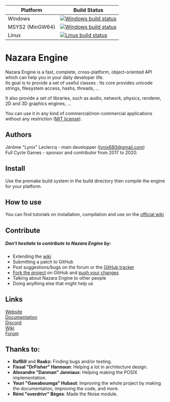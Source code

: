 ﻿Platform | Build Status
------------ | -------------
Windows | [![Windows build status](https://github.com/DigitalPulseSoftware/NazaraEngine/actions/workflows/windows-build.yml/badge.svg)](https://github.com/DigitalPulseSoftware/NazaraEngine/actions/workflows/windows-build.yml)
MSYS2 (MinGW64) | [![Windows build status](https://github.com/DigitalPulseSoftware/NazaraEngine/actions/workflows/msys2-build.yml/badge.svg)](https://github.com/DigitalPulseSoftware/NazaraEngine/actions/workflows/msys2-build.yml)
Linux | [![Linux build status](https://github.com/DigitalPulseSoftware/NazaraEngine/actions/workflows/linux-build.yml/badge.svg)](https://github.com/DigitalPulseSoftware/NazaraEngine/actions/workflows/linux-build.yml)

# Nazara Engine  

Nazara Engine is a fast, complete, cross-platform, object-oriented API which can help you in your daily developer life.  
Its goal is to provide a set of useful classes : Its core provides unicode strings, filesystem access, hashs, threads, ...

It also provide a set of libraries, such as audio, network, physics, renderer, 2D and 3D graphics engines, ...

You can use it in any kind of commercial/non-commercial applications without any restriction ([MIT license](http://opensource.org/licenses/MIT)).

## Authors

Jérôme "Lynix" Leclercq - main developper (<lynix680@gmail.com>)   
Full Cycle Games - sponsor and contributor from 2017 to 2020.

## Install

Use the premake build system in the build directory then compile the engine for your platform.

## How to use

You can find tutorials on installation, compilation and use on the [official wiki](https://github.com/DigitalPulseSoftware/NazaraEngine/wiki)

## Contribute

##### Don't hesitate to contribute to Nazara Engine by:
- Extending the [wiki](https://github.com/DigitalPulseSoftware/NazaraEngine/wiki)
- Submitting a patch to GitHub  
- Post suggestions/bugs on the forum or the [GitHub tracker](https://github.com/DigitalPulseSoftware/NazaraEngine/issues)    
- [Fork the project](https://github.com/DigitalPulseSoftware/NazaraEngine/fork) on GitHub and [push your changes](https://github.com/DigitalPulseSoftware/NazaraEngine/pulls)  
- Talking about Nazara Engine to other people  
- Doing anything else that might help us

## Links

[Website](https://nazara.digitalpulsesoftware.net)  
[Documentation](https://nazara.digitalpulsesoftware.net/doc)  
[Discord](https://discord.gg/MvwNx73)  
[Wiki](https://github.com/DigitalPulseSoftware/NazaraEngine/wiki)  
[Forum](https://forum.digitalpulsesoftware.net)  

## Thanks to:

- **RafBill** and **Raakz:** Finding bugs and/or testing.
- **Fissal "DrFisher" Hannoun**: Helping a lot in architecture design.
- **Alexandre "Danman" Janniaux**: Helping making the POSIX implementation.
- **Youri "Gawaboumga" Hubaut**: Improving the whole project by making the documentation, improving the code, and more.
- **Rémi "overdrivr" Bèges**: Made the Noise module.
